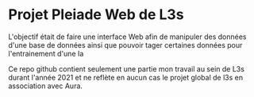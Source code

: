# Projet Pleiade Web de L3s 

L'objectif était de faire une interface Web afin de manipuler des données d'une base de données ainsi que pouvoir tager certaines données pour l'entrainement d'une Ia

Ce repo github contient seulement une partie mon travail au sein de L3s durant l'année 2021 et ne reflète en aucun cas le projet global de l3s en association avec Aura. 